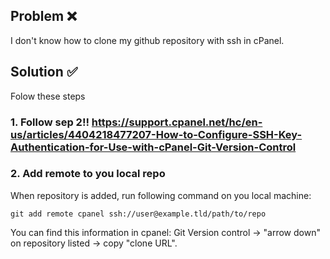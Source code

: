 ## Problem :x:

I don't know how to clone my github repository with ssh in cPanel.

## Solution :white_check_mark:
Folow these steps

### 1. Follow sep 2!! https://support.cpanel.net/hc/en-us/articles/4404218477207-How-to-Configure-SSH-Key-Authentication-for-Use-with-cPanel-Git-Version-Control

### 2. Add remote to you local repo

When repository is added, run following command on you local machine: 

```git add remote cpanel ssh://user@example.tld/path/to/repo```

You can find this information in cpanel: Git Version control -> "arrow down" on repository listed -> copy "clone URL".
